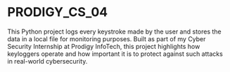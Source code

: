 # PRODIGY_CS_04
This Python project logs every keystroke made by the user and stores the data in a local file for monitoring purposes. Built as part of my Cyber Security Internship at Prodigy InfoTech, this project highlights how keyloggers operate and how important it is to protect against such attacks in real-world cybersecurity.
